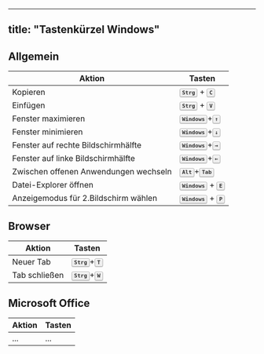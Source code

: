 ______________________________________________________________________

## title: "Tastenkürzel Windows"

<style>
kbd {
  background-color: #eee;
  border-radius: 3px;
  border: 1px solid #b4b4b4;
  box-shadow:
    0 1px 1px rgba(0, 0, 0, 0.2),
    0 2px 0 0 rgba(255, 255, 255, 0.7) inset;
  color: #333;
  display: inline-block;
  font-size: 0.85em;
  font-weight: 700;
  line-height: 1;
  padding: 2px 4px;
  white-space: nowrap;
}
</style>

## Allgemein

| Aktion                                | Tasten                            |
| ------------------------------------- | --------------------------------- |
| Kopieren                              | <kbd>Strg</kbd> + <kbd>C</kbd>    |
| Einfügen                              | <kbd>Strg</kbd> + <kbd>V</kbd>    |
| Fenster maximieren                    | <kbd>Windows</kbd>+<kbd>↑</kbd>   |
| Fenster minimieren                    | <kbd>Windows</kbd>+<kbd>↓</kbd>   |
| Fenster auf rechte Bildschirmhälfte   | <kbd>Windows</kbd>+<kbd>→</kbd>   |
| Fenster auf linke Bildschirmhälfte    | <kbd>Windows</kbd>+<kbd>←</kbd>   |
| Zwischen offenen Anwendungen wechseln | <kbd>Alt</kbd>+<kbd>Tab</kbd>     |
| Datei-Explorer öffnen                 | <kbd>Windows</kbd> + <kbd>E</kbd> |
| Anzeigemodus für 2.Bildschirm wählen  | <kbd>Windows</kbd> + <kbd>P</kbd> |

## Browser

| Aktion        | Tasten                       |
| ------------- | ---------------------------- |
| Neuer Tab     | <kbd>Strg</kbd>+<kbd>T</kbd> |
| Tab schließen | <kbd>Strg</kbd>+<kbd>W</kbd> |

## Microsoft Office

| Aktion | Tasten |
| ------ | ------ |
| ...    | ...    |

<!-- ## Excel

| Aktion                | Tasten |
| --------------------- | ------ |
| Spalte auswählen      | ...    |
| Reihe auswählen       | ...    |
| Spalte/Reihe einfügen | ...    | -->

